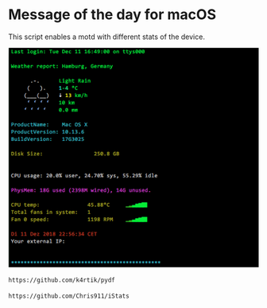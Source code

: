 # Message of the day for macOS

This script enables a motd with different stats of the device.

<p align="center">
  <img alt="motd macOS" src="https://github.com/JSG01/motd/blob/master/motd.png?raw=true">
</p>



```
https://github.com/k4rtik/pydf

https://github.com/Chris911/iStats
```
